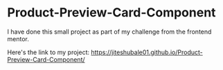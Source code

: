 # Product-Preview-Card-Component

I have done this small project as part of my challenge from the frontend mentor.

Here's the link to my project:
https://jiteshubale01.github.io/Product-Preview-Card-Component/
